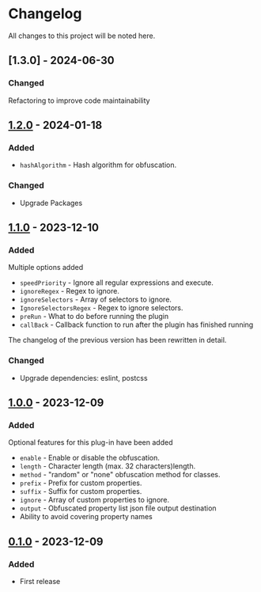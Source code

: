 # Changelog

All changes to this project will be noted here.

## [1.3.0] - 2024-06-30

### Changed

Refactoring to improve code maintainability

## [1.2.0] - 2024-01-18

### Added

- `hashAlgorithm` - Hash algorithm for obfuscation.

### Changed

- Upgrade Packages

## [1.1.0] - 2023-12-10

### Added

Multiple options added

- `speedPriority` - Ignore all regular expressions and execute.
- `ignoreRegex` - Regex to ignore.
- `ignoreSelectors` - Array of selectors to ignore.
- `IgnoreSelectorsRegex` - Regex to ignore selectors.
- `preRun` - What to do before running the plugin
- `callBack` - Callback function to run after the plugin has finished running

The changelog of the previous version has been rewritten in detail.

### Changed

- Upgrade dependencies: eslint, postcss

## [1.0.0] - 2023-12-09

### Added

Optional features for this plug-in have been added

- `enable` - Enable or disable the obfuscation.
- `length` - Character length (max. 32 characters)length.
- `method` - "random" or "none" obfuscation method for classes.
- `prefix` - Prefix for custom properties.
- `suffix` - Suffix for custom properties.
- `ignore` - Array of custom properties to ignore.
- `output` - Obfuscated property list json file output destination
- Ability to avoid covering property names

## [0.1.0] - 2023-12-09

### Added

- First release

[0.1.0]: https://www.npmjs.com/package/postcss-obfuscate-custom-properties/v/0.1.0
[1.0.0]: https://www.npmjs.com/package/postcss-obfuscate-custom-properties/v/1.0.0
[1.1.0]: https://www.npmjs.com/package/postcss-obfuscate-custom-properties/v/1.1.0
[1.2.0]: https://www.npmjs.com/package/postcss-obfuscate-custom-properties/v/1.2.0
